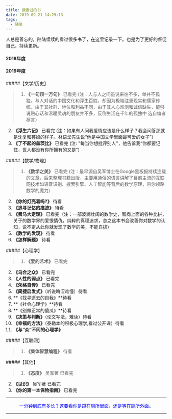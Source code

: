 ```yaml
---
title: 我看过的书
date: 2019-09-21 14:29:13
tags:
  - 随笔
---
```

人总是善忘的，陆陆续续的看过很多书了，在这里记录一下。也是为了更好的督促自己，持续更新。

#### 2018年度

#### 2019年度
#####【文学/历史】
>1.  **《一句顶一万句》** 已看完 (注：人与人之间虽说来往不多，单并不孤独，与人对话的中国文化和浮生百姓，却因为极端注重现实和儒家传统，由于其社群、地位和利益不同，由于其人心难测和诚信缺失，能够说贴心话和温暖灵魂的朋友并不多，反倒生活在千年的孤独中 选自编者荐言）
2.  **《浮生六记》** 已看完 (注：如果有人问我爱情应该是什么样子？我会问答那就是沈复和芸娘的样子。林语堂先生说“他是中国文学里面最可爱的女子”）
3.  **《了不起的盖茨比》** 已看完 (注: "每当你想批评别人"，他告诉我“你都要记住，世人都没有你所拥有的又是”)

#####【数学/物理】
>1.  **《数学之美》** 已看完 (注：最早源自吴军博士在Google黑板报持续连载的文章，后来整理书籍出版，主要用通俗的语言讲解了目前主流的互联网技术如语音识别、搜索引擎、人工智能等背后的数学原理，带你领略数学的魔力）
2.  **《你的灯亮着吗?》** 待看
3.  **《追寻记忆的痕迹》** 待看
4.  **《费马大定理》** 已看完（注：一部波澜壮阔的数学史，智商上面的各种比拼，关于的数学界的爱恨情仇，纯粹的真理追求，总之这本书会改善你对数学的认知，说不定从此你就发现了数学的美，不能自拔）
5.  **《数学的发现》** 待看
6.  **《怎样解题》** 待看

#####【心理学】
>1.  **《爱的艺术》** 已看完
2.  **《乌合之众》** 已看完
3.  **《人性的弱点》** 已看完
4.  **《荣格自传》** 已看完
5.  **《简捷启发式》**（听说晦涩难懂）待看
6.  **《找寻逝去的自我》**待看
7.  **《社会心理学》**待看
8.  **《别做正常的傻瓜》**待看
9.  **《决策与判断》**（论文写法，难读）待看
10. **《幸福的方法》**（泰勒本的积极心理学,看过公开课）待看
11. **《与“众”不同的心理学》**

#####【互联网】
>1.  **《集体智慧编程》** 待看

#####【其他】
>1.  **《态度》** 吴军著 已看完
2.  **《见识》** 吴军著 已看完
3.  **《你的第一本保险指南》** 已看完



---
<p align='center'><font color='blue'>一分钟到底有多长？这要看你是蹲在厕所里面，还是等在厕所外面。</font></p>

---
